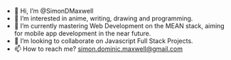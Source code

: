 - 👋 Hi, I’m @SimonDMaxwell
- 👀 I’m interested in anime, writing, drawing and programming.
- 🌱 I’m currently mastering Web Development on the MEAN stack, aiming for mobile app development in the near future.
- 💞️ I’m looking to collaborate on Javascript Full Stack Projects.
- 📫 How to reach me? simon.dominic.maxwell@gmail.com

<!---
SimonDMaxwell/SimonDMaxwell is a ✨ special ✨ repository because its `README.md` (this file) appears on your GitHub profile.
You can click the Preview link to take a look at your changes.
--->
